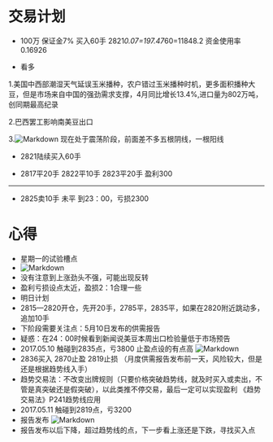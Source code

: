 # 交易计划
- 100万 保证金7% 买入60手 2821*0.07=197.47*60=11848.2
资金使用率0.16926

- 看多

 
1.美国中西部潮湿天气延误玉米播种，农户错过玉米播种时机，更多面积播种大豆，但是市场来自中国的强劲需求支撑，4月同比增长13.4%,进口量为802万吨，创同期最高纪录

2.巴西罢工影响南美豆出口

3.![Markdown](http://i2.muimg.com/1949/e02746d441376b63.jpg)
现在处于震荡阶段，前面差不多五根阴线，一根阳线

- 2821陆续买入60手

- 2817平20手  2822平10手  2823平20手 盈利300

----------

- 2825卖10手 未平  到23：00，亏损2300  

# 心得
- 星期一的试验槽点
- ![Markdown](http://i2.muimg.com/1949/fb9b19cb3dd8a583.jpg)
- 没有注意到上涨劲头不强，可能出现反转
- 盈利亏损设点太近，盈损2：1合理一些
- 明日计划
- 2815—2820开仓，先开20手，2785平，2835平，如果在2820附近跳动多，追加10手
- 下阶段需要关注点：5月10日发布的供需报告
- 疑惑：在24：00时候看到新闻说美豆本周出口检验量低于市场预告
- 2017.05.10 触碰到2835点，亏3800  止盈点设的有点高
![Markdown](http://i2.muimg.com/1949/a1c3cbd991143ac6.jpg)
- 2836买入 2870止盈 2819止损 （月度供需报告发布前一天，风险较大，但是还是根据趋势线入手）
- 趋势交易法：不改变出牌规则（只要价格突破趋势线，就及时买入或卖出，不管是真突破还是假突破），以此类推不停交易，最后一定可以实现盈利 《趋势交易法》P241趋势线应用
- 2017.05.11 触碰到2819点，亏3200 
- 报告发布
![Markdown](http://i2.muimg.com/1949/67311e5b7395f719.jpg)
- 报告发布以后下降，超过趋势线的点，下一步看上涨还是下跌，寻找买入点





